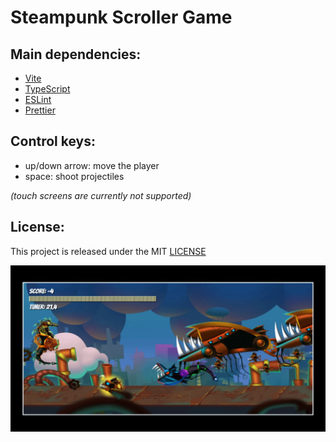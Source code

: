 # Steampunk Scroller Game

## Main dependencies:
- [Vite](https://v2.vitejs.dev/)
- [TypeScript](https://www.typescriptlang.org/)
- [ESLint](https://eslint.org/)
- [Prettier](https://prettier.io/)

## Control keys:
- up/down arrow: move the player
- space: shoot projectiles

*(touch screens are currently not supported)*

## License:
This project is released under the MIT [LICENSE](/LICENSE)

![Space Invaders Game screenshot](/screenshot.jpeg "Space Invaders Game screenshot")
